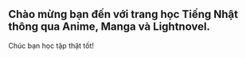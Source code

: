 ## Chào mừng bạn đến với trang học Tiếng Nhật thông qua Anime, Manga và Lightnovel.
Chúc bạn học tập thật tốt!